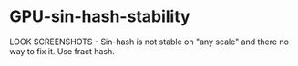 # GPU-sin-hash-stability
LOOK SCREENSHOTS - Sin-hash is not stable on "any scale" and there no way to fix it. Use fract hash.

